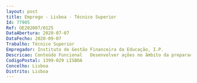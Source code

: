 ```yaml
--- 
layout: post
title: Emprego - Lisboa - Técnico Superior
Id: 77905
Ref: OE202007/0125
DataAbertura: 2020-07-07
DataFecho: 2020-09-07
Trabalho: Técnico Superior
Empregador: Instituto de Gestão Financeira da Educação, I.P.
Descricao: Conteúdo Funcional   Desenvolver ações no âmbito da preparação do projeto de orçamento do Ministério da Educação  Programa Orçamental Ensino Básico e Secundário e Administração Escolar   Monitorizar a evolução da execução orçamental, das diversas entidades identificando constrangimentos orçamentais e propondo medidas que contribuam para a resolução dos mesmos   Analisar e emitir parecer sobre os diferentes processos de alteração orçamental (ajustamento ao nível de rubricas de classificação económica, pedidos de aberturas de crédito especiais, reforço orçamental, descativação, etc.)   Proceder à monitorização, controlo e avaliação da execução orçamental e financeira do Programa Orçamental (PO) designadamente através da análise das previsões mensais de execução reportada pelas diversas entidades do PO   Desenvolver as ações necessárias ao exercício das competências do IGeFE, I. P. como entidade coordenadora do Programa Orçamental Ensino Básico e Secundário e Administração Escolar   Elaborar, autonomamente ou em grupo, pareceres e relatórios de avaliação com diversos graus de complexidade   Colaborar na elaboração do quadro plurianual de programação orçamental do Programa Ensino Básico e Secundário e Administração Escolar   Prestar apoio técnico aos órgãos, serviços e estruturas do Ministério da Educação no âmbito das competências do Departamento   Realizar atividades que, no âmbito das suas competências, lhe sejam superiormente cometidas.
CodigoPostal: 1399-029 LISBOA
Concelho: Lisboa
Distrito: Lisboa
--- 
```


